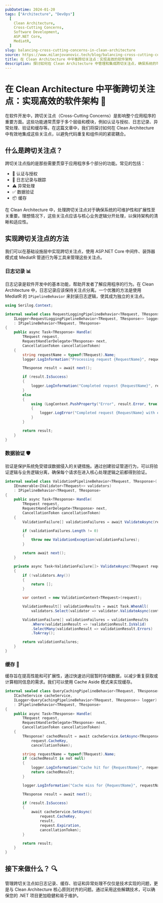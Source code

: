```yaml
---
pubDatetime: 2024-01-20
tags: ["Architecture", "DevOps"]
  [
    Clean Architecture,
    Cross-Cutting Concerns,
    Software Development,
    ASP.NET Core,
    MediatR,
  ]
slug: balancing-cross-cutting-concerns-in-clean-architecture
source: https://www.milanjovanovic.tech/blog/balancing-cross-cutting-concerns-in-clean-architecture
title: 在 Clean Architecture 中平衡跨切关注点：实现高效的软件架构
description: 探讨如何在 Clean Architecture 中管理和集成跨切关注点，确保系统的可维护性和可扩展性。适合对软件架构有深入理解的开发者。
---
```


# 在 Clean Architecture 中平衡跨切关注点：实现高效的软件架构 🎯

在软件开发中，跨切关注点（Cross-Cutting Concerns）是影响整个应用程序的重要方面。这些功能通常贯穿于多个层级和模块，例如认证与授权、日志记录、异常处理、验证和缓存等。在这篇文章中，我们将探讨如何在 Clean Architecture 中有效地集成这些关注点，以避免代码重复和组件间的紧密耦合。

## 什么是跨切关注点？

跨切关注点指的是那些需要贯穿于应用程序多个部分的功能。常见的包括：

- 🔐 认证与授权
- 📝 日志记录与跟踪
- ⚠️ 异常处理
- ✅ 数据验证
- 📦 缓存

在 Clean Architecture 中，处理跨切关注点对于确保系统的可维护性和扩展性至关重要。理想情况下，这些关注点应该与核心业务逻辑分开处理，以保持架构的清晰和适应性。

## 实现跨切关注点的方法

我们可以在基础设施层中实现跨切关注点，使用 ASP.NET Core 中间件、装饰器模式或 MediatR 管道行为等工具来管理这些关注点。

### 日志记录 📊

日志记录是软件开发中的基本功能，帮助开发者了解应用程序的行为。在 Clean Architecture 中，日志记录应该保持关注点分离。一个优雅的方法是使用 MediatR 的 `IPipelineBehavior` 来封装日志逻辑，使其成为独立的关注点。

```csharp
using Serilog.Context;

internal sealed class RequestLoggingPipelineBehavior<TRequest, TResponse>(
    ILogger<RequestLoggingPipelineBehavior<TRequest, TResponse>> logger)
    : IPipelineBehavior<TRequest, TResponse>
{
    public async Task<TResponse> Handle(
        TRequest request,
        RequestHandlerDelegate<TResponse> next,
        CancellationToken cancellationToken)
    {
        string requestName = typeof(TRequest).Name;
        logger.LogInformation("Processing request {RequestName}", requestName);

        TResponse result = await next();

        if (result.IsSuccess)
        {
            logger.LogInformation("Completed request {RequestName}", requestName);
        }
        else
        {
            using (LogContext.PushProperty("Error", result.Error, true))
            {
                logger.LogError("Completed request {RequestName} with error", requestName);
            }
        }

        return result;
    }
}
```

### 数据验证 🛡️

验证是保护系统免受错误数据侵入的关键措施。通过创建验证管道行为，可以将验证逻辑与业务逻辑分离，确保每个请求在进入核心处理逻辑之前都得到验证。

```csharp
internal sealed class ValidationPipelineBehavior<TRequest, TResponse>(
    IEnumerable<IValidator<TRequest>> validators)
    : IPipelineBehavior<TRequest, TResponse>
{
    public async Task<TResponse> Handle(
        TRequest request,
        RequestHandlerDelegate<TResponse> next,
        CancellationToken cancellationToken)
    {
        ValidationFailure[] validationFailures = await ValidateAsync(request);

        if (validationFailures.Length != 0)
        {
            throw new ValidationException(validationFailures);
        }

        return await next();
    }

    private async Task<ValidationFailure[]> ValidateAsync(TRequest request)
    {
        if (!validators.Any())
        {
            return [];
        }

        var context = new ValidationContext<TRequest>(request);

        ValidationResult[] validationResults = await Task.WhenAll(
            validators.Select(validator => validator.ValidateAsync(context)));

        ValidationFailure[] validationFailures = validationResults
            .Where(validationResult => !validationResult.IsValid)
            .SelectMany(validationResult => validationResult.Errors)
            .ToArray();

        return validationFailures;
    }
}
```

### 缓存 🚀

缓存旨在提高性能和可扩展性，通过快速访问层暂时存储数据，以减少重复获取或计算相同信息的需求。我们可以使用 Cache Aside 模式来实现缓存。

```csharp
internal sealed class QueryCachingPipelineBehavior<TRequest, TResponse>(
    ICacheService cacheService,
    ILogger<QueryCachingPipelineBehavior<TRequest, TResponse>> logger)
    : IPipelineBehavior<TRequest, TResponse>
{
    public async Task<TResponse> Handle(
        TRequest request,
        RequestHandlerDelegate<TResponse> next,
        CancellationToken cancellationToken)
    {
        TResponse? cachedResult = await cacheService.GetAsync<TResponse>(
            request.CacheKey,
            cancellationToken);

        string requestName = typeof(TRequest).Name;
        if (cachedResult is not null)
        {
            logger.LogInformation("Cache hit for {RequestName}", requestName);
            return cachedResult;
        }

        logger.LogInformation("Cache miss for {RequestName}", requestName);

        TResponse result = await next();

        if (result.IsSuccess)
        {
            await cacheService.SetAsync(
                request.CacheKey,
                result,
                request.Expiration,
                cancellationToken);
        }

        return result;
    }
}
```

## 接下来做什么？ 🔍

管理跨切关注点如日志记录、缓存、验证和异常处理不仅仅是技术实现的问题，更是与 Clean Architecture 核心原则对齐的问题。通过采用这些解耦技术，可以确保您的 .NET 项目更加稳健和易于维护。
